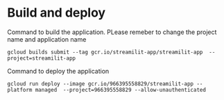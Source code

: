 # Build and deploy

Command to build the application. PLease remeber to change the project name and application name
```
gcloud builds submit --tag gcr.io/streamilit-app/streamilit-app  --project=streamilit-app
```

Command to deploy the application
```
gcloud run deploy --image gcr.io/966395558829/streamilit-app --platform managed  --project=966395558829 --allow-unauthenticated

```
